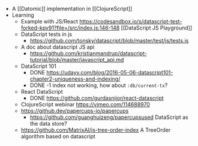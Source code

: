 - A [[Datomic]] implementation in [[ClojureScript]]
- Learning
	- Example with JS/React https://codesandbox.io/s/datascript-test-forked-kpv91?file=/src/index.js:146-148  [[DataScript JS Playground]]
	- DataScript tests in js
		- https://github.com/tonsky/datascript/blob/master/test/js/tests.js
	- A doc about datascript JS api
		- https://github.com/kristianmandrup/datascript-tutorial/blob/master/javascript_api.md
	- DataScript 101
		- DONE https://udayv.com/blog/2016-05-06-datascript101-chapter2-uniqueness-and-indexing/
		- DONE -1 index not working, how about `:db/current-tx`?
	- React DataScript
		- DONE https://github.com/gurdasnijor/react-datascript
	- ClojureScript webinar https://vimeo.com/114688970
	- https://github.dev/papercups-io/papercups
		- https://github.com/guanghuizeng/papercupsused DataScript as the data store?
	- https://github.com/MatrixAI/js-tree-order-index A TreeOrder algorithm based on datascript